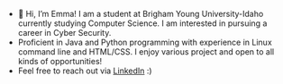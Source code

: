 - 👋 Hi, I’m Emma! I am a student at Brigham Young University-Idaho currently studying Computer Science. I am interested in pursuing a career in Cyber Security. 
- Proficient in Java and Python programming with experience in Linux command line and HTML/CSS. I enjoy various project and open to all kinds of opportunities! 
- Feel free to reach out via [LinkedIn](www.linkedin.com/in/emma-lund22) :)

<!---
emma-gl/emma-gl is a ✨ special ✨ repository because its `README.md` (this file) appears on your GitHub profile.
You can click the Preview link to take a look at your changes.
--->
